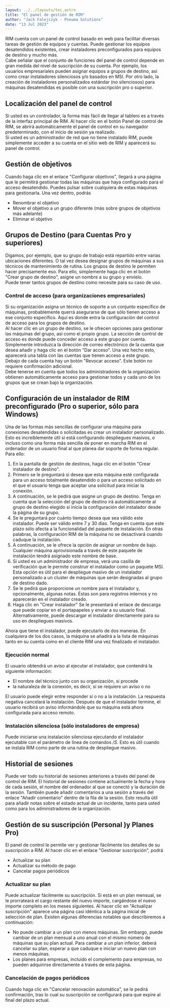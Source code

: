 ```yaml
---
layout: ../../layouts/toc.astro
title: "El panel de gestión de RIM"
author: "Jack Falejczyk - Pneuma Solutions"
date: "13 Jul 2023"
---
```

RIM cuenta con un panel de control basado en web para facilitar diversas tareas de gestión de equipos y cuentas. Puede gestionar los equipos desatendidos existentes, crear instaladores preconfigurados para equipos de destino y mucho más.  
Cabe señalar que el conjunto de funciones del panel de control depende en gran medida del nivel de suscripción de su cuenta. Por ejemplo, los usuarios empresariales pueden asignar equipos a grupos de destino, así como crear instaladores silenciosos y/o basados en MSI. Por otro lado, la creación de instaladores personalizados estándar (no silenciosos) para máquinas desatendidas es posible con una suscripción pro o superior.
## Localización del panel de control
Si usted es un controlador, la forma más fácil de llegar al tablero es a través de la interfaz principal de RIM. Al hacer clic en el botón Panel de control de RIM, se abrirá automáticamente el panel de control en su navegador predeterminado, con el inicio de sesión ya realizado.  
Si usted es un administrador de red que no tiene instalado RIM, puede simplemente acceder a su cuenta en el sitio web de RIM y aparecerá su panel de control.
## Gestión de objetivos
Cuando haga clic en el enlace "Configurar objetivos", llegará a una página que le permitirá gestionar todas las máquinas que haya configurado para el acceso desatendido. Puedes pulsar sobre cualquiera de estas máquinas para gestionarla. Una vez dentro, podrás
* Renombrar el objetivo
* Mover el objetivo a un grupo diferente (más sobre grupos de objetivos más adelante)
* Eliminar el objetivo
<!-- fin -->
## Grupos de Destino (para Cuentas Pro y superiores)
Digamos, por ejemplo, que su grupo de trabajo está repartido entre varias ubicaciones diferentes. O tal vez desea designar grupos de máquinas a sus técnicos de mantenimiento de rutina. Los grupos de destino le permiten hacer precisamente eso. Para ello, simplemente haga clic en el botón "Crear grupo de destino", asigne un nombre a su grupo y envíelo.  
Puede tener tantos grupos de destino como necesite para su caso de uso.
### Control de acceso (para organizaciones empresariales)
Si su organización asigna un técnico de soporte a un conjunto específico de máquinas, probablemente querrá asegurarse de que sólo tienen acceso a ese conjunto específico. Aquí es donde entra la configuración del control de acceso para los grupos de destino.  
Al hacer clic en un grupo de destino, se le ofrecen opciones para gestionar las máquinas del grupo, así como el propio grupo. La sección de control de acceso es donde puede conceder acceso a este grupo por cuenta. Simplemente introduzca la dirección de correo electrónico de la cuenta que desea añadir y haga clic en el botón "Dar acceso". Una vez hecho esto, aparecerá una tabla con las cuentas que tienen acceso a este grupo. Debajo de cada cuenta hay un botón "Revocar acceso". Este botón no requiere confirmación adicional.  
Debe tenerse en cuenta que todos los administradores de la organización obtienen automáticamente acceso para gestionar todos y cada uno de los grupos que se crean bajo la organización.
## Configuración de un instalador de RIM preconfigurado (Pro o superior, sólo para Windows)
Una de las formas más sencillas de configurar una máquina para conexiones desatendidas o solicitadas es crear un instalador personalizado. Esto es increíblemente útil si está configurando despliegues masivos, o incluso como una forma más sencilla de poner en marcha RIM en el ordenador de un usuario final al que planea dar soporte de forma regular.
Para ello:
1. En la pantalla de gestión de destinos, haga clic en el botón "Crear instalador de destino".
1. Primero se le preguntará si desea que esta máquina esté configurada para un acceso totalmente desatendido o para un acceso solicitado en el que el usuario tenga que aceptar una solicitud para iniciar la conexión.
1. A continuación, se le pedirá que asigne un grupo de destino. Tenga en cuenta que la selección del grupo de destino irá automáticamente al grupo de destino elegido si inicia la configuración del instalador desde la página de su grupo.
1. Se le preguntará por cuánto tiempo desea que sea válido este instalador. Puede ser válido entre 7 y 30 días. Tenga en cuenta que este plazo sólo afecta a la funcionalidad del paquete de instalación. En otras palabras, la configuración RIM de la máquina no se desactivará cuando caduque la instalación.
1. A continuación, se le ofrece la opción de asignar un nombre de bajo. Cualquier máquina aprovisionada a través de este paquete de instalación tendrá asignado este nombre de base.
1. Si usted es un administrador de empresa, verá una casilla de verificación que le permite construir el instalador como un paquete MSI. Esta opción es útil para el despliegue masivo de un instalador personalizado a un cluster de máquinas que serán designadas al grupo de destino dado.
1. Se le pedirá que proporcione un nombre para el instalador y, opcionalmente, algunas notas. Éstas son para registros internos y no aparecerán en el instalador creado.
1. Haga clic en "Crear instalador" Se le presentará el enlace de descarga que puede copiar en el portapapeles y enviar a su usuario final. Alternativamente, puede descargar el instalador directamente para su uso en despliegues masivos.
<!-- fin -->
Ahora que tiene el instalador, puede ejecutarlo de dos maneras. En cualquiera de los dos casos, la máquina se añadirá a la lista de máquinas tanto en su cuenta como en el cliente RIM una vez finalizado el instalador.
### Ejecución normal
El usuario obtendrá un aviso al ejecutar el instalador, que contendrá la siguiente información:
* El nombre del técnico junto con su organización, si procede
* la naturaleza de la conexión, es decir, si se requiere un aviso o no
<!-- fin -->
El usuario puede elegir entre responder sí o no a la instalación. La respuesta negativa cancelará la instalación. Después de que el instalador termine, el usuario recibirá un aviso informándole que su máquina está ahora configurada para acceso remoto.
### Instalación silenciosa (sólo instaladores de empresa)
Puede iniciarse una instalación silenciosa ejecutando el instalador ejecutable con el parámetro de línea de comandos */S*. Esto es útil cuando se instala RIM como parte de una rutina de despliegue masivo.
## Historial de sesiones
Puede ver todo su historial de sesiones anteriores a través del panel de control de RIM. El historial de sesiones contiene actualmente la fecha y hora de cada sesión, el nombre del ordenador al que se conectó y la duración de la sesión. También puede añadir comentarios a una sesión a través del enlace "Añadir comentario" dentro de la fila de la sesión. Esto resulta útil para añadir notas sobre el estado actual de un incidente, tanto para usted como para los administradores de la organización.
## Gestión de su suscripción (Personal )y Planes Pro)
El panel de control le permite ver y gestionar fácilmente los detalles de su suscripción a RIM. Al hacer clic en el enlace "Gestionar suscripción", podrá
* Actualizar su plan
* Actualizar su método de pago
* Cancelar pagos periódicos
<!-- fin -->
### Actualizar su plan
Puede actualizar fácilmente su suscripción. Si está en un plan mensual, se le prorrateará el cargo restante del nuevo importe, cargándose el nuevo importe completo en los meses siguientes. Al hacer clic en "Actualizar suscripción" aparece una página casi idéntica a la página inicial de selección de plan. Existen algunas diferencias notables que describiremos a continuación:
* No puede cambiar a un plan con menos máquinas. Sin embargo, puede cambiar de un plan mensual a uno anual con el mismo número de máquinas que su plan actual. Para cambiar a un plan inferior, deberá cancelar su plan, esperar a que caduque e iniciar un nuevo plan con menos máquinas.
* Los planes para empresas, incluido el complemento para empresas, no pueden adquirirse directamente a través de esta página.
<!-- fin -->
### Cancelación de pagos periódicos
Cuando haga clic en "Cancelar renovación automática", se le pedirá confirmación, tras lo cual su suscripción se configurará para que expire al final del plazo actual.